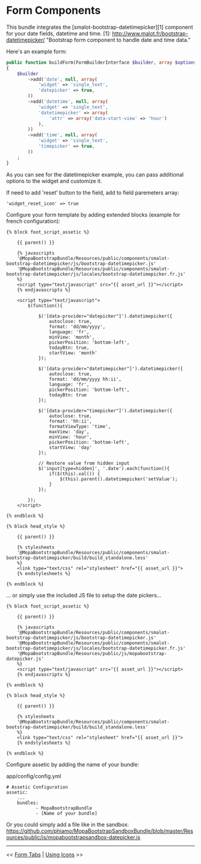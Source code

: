 Form Components
================

This bundle integrates the [smalot-bootstrap-datetimepicker][1] component for your date fields, datetime and time.
[1]: http://www.malot.fr/bootstrap-datetimepicker/ "Bootstrap form component to handle date and time data."

Here's an example form:

```php
public function buildForm(FormBuilderInterface $builder, array $options)
{
    $builder
        ->add('date', null, array(
            'widget' => 'single_text',
            'datepicker' => true,
        ))
        ->add('datetime', null, array(
            'widget' => 'single_text',
            'datetimepicker' => array(
                'attr' => array('data-start-view' => 'hour')
            ),
        ))
        ->add('time', null, array(
            'widget' => 'single_text',
            'timepicker' => true,
        ))
    ;
}
```
As you can see for the datetimepicker example, you can pass additional options to the widget and customize it.

If need to add 'reset' button to the field, add to field paremeters array:
```
'widget_reset_icon' => true
```

Configure your form template by adding extended blocks (example for french configuration):

```jinja
{% block foot_script_assetic %}

    {{ parent() }}

    {% javascripts
    '@MopaBootstrapBundle/Resources/public/components/smalot-bootstrap-datetimepicker/js/bootstrap-datetimepicker.js'
    '@MopaBootstrapBundle/Resources/public/components/smalot-bootstrap-datetimepicker/js/locales/bootstrap-datetimepicker.fr.js'
    %}
    <script type="text/javascript" src="{{ asset_url }}"></script>
    {% endjavascripts %}

    <script type="text/javascript">
        $(function(){

            $('[data-provider="datepicker"]').datetimepicker({
                autoclose: true,
                format: 'dd/mm/yyyy',
                language: 'fr',
                minView: 'month',
                pickerPosition: 'bottom-left',
                todayBtn: true,
                startView: 'month'
            });

            $('[data-provider="datetimepicker"]').datetimepicker({
                autoclose: true,
                format: 'dd/mm/yyyy hh:ii',
                language: 'fr',
                pickerPosition: 'bottom-left',
                todayBtn: true
            });

            $('[data-provider="timepicker"]').datetimepicker({
                autoclose: true,
                format: 'hh:ii',
                formatViewType: 'time',
                maxView: 'day',
                minView: 'hour',
                pickerPosition: 'bottom-left',
                startView: 'day'
            });

            // Restore value from hidden input
            $('input[type=hidden]', '.date').each(function(){
                if($(this).val()) {
                    $(this).parent().datetimepicker('setValue');
                }
            });

        });
    </script>

{% endblock %}

{% block head_style %}

    {{ parent() }}

    {% stylesheets
    '@MopaBootstrapBundle/Resources/public/components/smalot-bootstrap-datetimepicker/build/build_standalone.less'
    %}
    <link type="text/css" rel="stylesheet" href="{{ asset_url }}">
    {% endstylesheets %}

{% endblock %}
```

... or simply use the included JS file to setup the date pickers...

```jinja
{% block foot_script_assetic %}

    {{ parent() }}

    {% javascripts
    '@MopaBootstrapBundle/Resources/public/components/smalot-bootstrap-datetimepicker/js/bootstrap-datetimepicker.js'
    '@MopaBootstrapBundle/Resources/public/components/smalot-bootstrap-datetimepicker/js/locales/bootstrap-datetimepicker.fr.js'
    '@MopaBootstrapBundle/Resources/public/js/mopabootstrap-datepicker.js'
    %}
    <script type="text/javascript" src="{{ asset_url }}"></script>
    {% endjavascripts %}

{% endblock %}

{% block head_style %}

    {{ parent() }}

    {% stylesheets
    '@MopaBootstrapBundle/Resources/public/components/smalot-bootstrap-datetimepicker/build/build_standalone.less'
    %}
    <link type="text/css" rel="stylesheet" href="{{ asset_url }}">
    {% endstylesheets %}

{% endblock %}
```

Configure assetic by adding the name of your bundle:

app/config/config.yml
```
# Assetic Configuration
assetic:
    ...
    bundles:
           - MopaBootstrapBundle
           - [Name of your bundle]
```

Or you could simply add a file like in the sandbox: https://github.com/phiamo/MopaBootstrapSandboxBundle/blob/master/Resources/public/js/mopabootstrapsandbox-datepicker.js

---

<< [Form Tabs](3-form-tabs.md) | [Using Icons](../extensions/1-icons.md) >>
